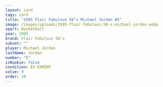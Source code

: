 ```yaml
---
layout: card
tags: card
title: "1995 Flair Fabulous 50’s Michael Jordan #5"
image: /images/uploads/1995-flair-fabulous-50-s-michael-jordan.webp
sport: Basketball
year: 1995
brand: Flair Fabulous 50’s
subset: ""
player: Michael Jordan
lastName: Jordan
number: "5"
isRookie: false
condition: EX-EXMINT
value: 9
order: 10
---
```

